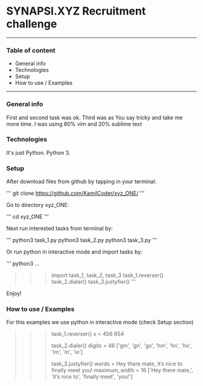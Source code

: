 # SYNAPSI.XYZ Recruitment challenge

-------------------------------------

### Table of content

* General info
* Technologies
* Setup
* How to use / Examples

-------------------------------------

### General info

First and second task was ok.
Third was as You say tricky and take me more time.
I was using 80% vim and  20% sublime text


### Technologies

It's just Python. Python 3.

### Setup

After download files from github by tapping in your terminal:

'''
git clone https://github.com/KamilCoder/xyz_ONE/
'''

Go to directory xyz_ONE:

'''
cd xyz_ONE
'''

Next run interested tasks from terminal by:

'''
python3 task_1.py
python3 task_2.py
python3 task_3.py
'''

Or run python in interactive mode
and import tasks by:

'''
python3
...
>>>import task_1, task_2, task_3
>>>task_1.reverser()
>>>task_2.dialer()
>>>task_3.justyfier()
'''

Enjoy!

### How to use / Examples

For this examples we use
python in interactive mode (check Setup section)

>>>task_1.reverser()
x = 456
654
>>>
>>>task_2.dialer()
digits = 46
['gm', 'gn', 'go', 'hm', 'hn', 'ho', 'im', 'in', 'io']
>>>
>>>task_3.justyfier()
words = Hey there mate, it’s nice to finally meet you!
maximum_width = 16
['Hey  there mate,', 'it’s   nice   to', 'finally     meet', 'you!']


  
